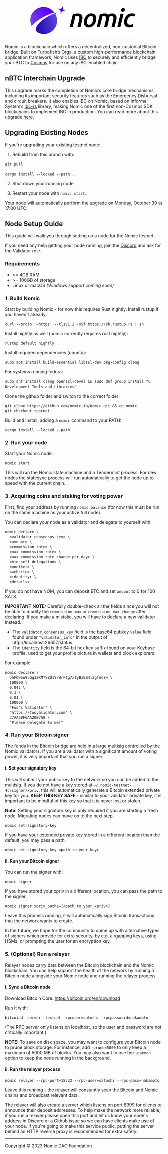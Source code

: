 <h1 align="center">
<picture>
  <source media="(prefers-color-scheme: dark)" srcset="./nomic-logo-100.png">
  <source media="(prefers-color-scheme: light)" srcset="./nomic-logo-100.png">
  <img alt="Nomic" src="./nomic-logo-100.png">
</picture>
</h1>

Nomic is a blockchain which offers a decentralized, non-custodial Bitcoin bridge. Built on Turbofish’s [Orga](https://github.com/turbofish-org/orga), a custom high-performance blockchain application framework, Nomic uses [IBC](https://www.ibcprotocol.dev/) to securely and efficiently bridge your BTC to [Cosmos](https://cosmos.network/) for use on any IBC-enabled chain.

## nBTC Interchain Upgrade

This upgrade marks the completion of Nomic’s core bridge mechanisms, including its important security features such as the Emergency Disbursal and circuit breakers. It also enables IBC on Nomic, based on Informal System’s [ibc-rs](https://github.com/cosmos/ibc-rs) library, making Nomic one of the first non-Cosmos SDK blockchains to implement IBC in production. You can read more about this upgrade [here](https://blog.nomic.io/nbtc-interchain-upgrade-26fd01fb0929).

## Upgrading Existing Nodes

If you're upgrading your existing testnet node:

1. Rebuild from this branch with:

```
git pull

cargo install --locked --path .
```

2. Shut down your running node.

3. Restart your node with `nomic start`.

Your node will automatically perform the upgrade on Monday, October 30 at 17:00 UTC.

## Node Setup Guide

This guide will walk you through setting up a node for the Nomic testnet.

If you need any help getting your node running, join the [Discord](https://discord.gg/jH7U2NRJKn) and ask for the Validator role.

### Requirements

- &gt;= 4GB RAM
- &gt;= 100GB of storage
- Linux or macOS _(Windows support coming soon)_

### 1. Build Nomic

Start by building Nomic - for now this requires Rust nightly.
Install rustup if you haven't already:
```
curl --proto '=https' --tlsv1.2 -sSf https://sh.rustup.rs | sh
```
Install nightly as well (nomic currently requires rust nightly):
```
rustup default nightly
```

Install required dependencies (ubuntu):
```
sudo apt install build-essential libssl-dev pkg-config clang
```

For systems running fedora:
```
sudo dnf install clang openssl-devel && sudo dnf group install "C Development Tools and Libraries"
```

Clone the github folder and switch to the correct folder:
```
git clone https://github.com/nomic-io/nomic.git && cd nomic
git checkout testnet
```

Build and install, adding a `nomic` command to your PATH:
```
cargo install --locked --path .
```

### 2. Run your node
Start your Nomic node:
```
nomic start
```

This will run the Nomic state machine and a Tendermint process. For new nodes the statesync process will run automatically to get the node up to speed with the current chain.

### 3. Acquiring coins and staking for voting power

First, find your address by running `nomic balance` (for now this must be run on
the same machine as your active full node).

You can declare your node as a validator and delegate to yourself with:

```
nomic declare \
  <validator_consensus_key> \
  <amount> \
  <commission_rate> \
  <max_commission_rate> \
  <max_commission_rate_change_per_day> \
  <min_self_delegation> \
  <moniker> \
  <website> \
  <identity> \
  <details>
```

If you do not have NOM, you can deposit BTC and set `amount` to 0 for 100 SATS.

**IMPORTANT NOTE:** Carefully double-check all the fields since you will not be
able to modify the `commission_max` or `commission_max_change` after declaring. If you make a mistake, you will have to
declare a new validator instead.

- The `validator_consensus_key` field is the base64 pubkey `value` field found
  under `"validator_info"` in the output of http://localhost:26657/status.
- The `identity` field is the 64-bit hex key suffix found on your Keybase
  profile, used to get your profile picture in wallets and block explorers.

For example:

```
nomic declare \
  ohFOw5u9LGq1ZRMTYZD1Y/WrFtg7xfyBaEB4lSgfeC8= \
  100000 \
  0.042 \
  0.1 \
  0.01 \
  100000 \
  "Foo's Validator" \
  "https://foovalidator.com" \
  37AA68F6AA20B7A8 \
  "Please delegate to me!"
```

### 4. Run your Bitcoin signer

The funds in the Bitcoin bridge are held in a large multisig controlled by the Nomic validators. If you are a validator with a significant amount of voting power, it is very important that you run a signer.

#### i. Set your signatory key

This will submit your public key to the network so you can be added to the multisig. If you do not have a key stored at `~/.nomic-testnet-4c/signer/xpriv`, this will automatically generate a Bitcoin extended private key for you. **KEEP THIS KEY SAFE** - similar to your validator private key, it is important to be mindful of this key so that it is never lost or stolen.

**Note:** Setting your signatory key is only required if you are starting a fresh node. Migrating nodes can move on to the next step.

```
nomic set-signatory-key
```

If you have your extended private key stored in a different location than the default, you may pass a path.

```
nomic set-signatory-key <path-to-your-key>
```

#### ii. Run your Bitcoin signer

You can run the signer with:

```
nomic signer
```

If you have stored your xpriv in a different location, you can pass the path to the signer.

```
nomic signer xpriv_paths=[<path_to_your_xpriv>]
```

Leave this process running, it will automatically sign Bitcoin transactions that the network wants to create.

In the future, we hope for the community to come up with alternative types of signers which provide for extra security, by e.g. airgapping keys, using HSMs, or prompting the user for an encryption key.

### 5. (Optional) Run a relayer

Relayer nodes carry data between the Bitcoin blockchain and the Nomic blockchain. You can help support the health of the network by running a Bitcoin node alongside your Nomic node and running the relayer process.

#### i. Sync a Bitcoin node

Download Bitcoin Core: https://bitcoin.org/en/download

Run it with:
```
bitcoind -server -testnet -rpcuser=satoshi -rpcpassword=nakamoto
```
(The RPC server only listens on localhost, so the user and password are not critically important.)

**NOTE:** To save on disk space, you may want to configure your Bitcoin node to prune block storage. For instance, add `-prune=5000` to only keep a maximum of 5000 MB of blocks. You may also want to use the `-daemon` option to keep the node running in the background.

#### ii. Run the relayer process

```
nomic relayer --rpc-port=18332 --rpc-user=satoshi --rpc-pass=nakamoto
```

Leave this running - the relayer will constantly scan the Bitcoin and Nomic chains and broadcast relevant data.

The relayer will also create a server which listens on port 8999 for clients to announce their deposit addresses. To help make the network more reliable, if you run a relayer please open this port and let us know your node's address in Discord or a Github issue so we can have clients make use of your node. If you're going to make this service public, putting the server behind an HTTP reverse proxy is recommended for extra safety.

---

Copyright © 2023 Nomic DAO Foundation.
